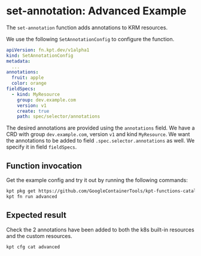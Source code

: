 # set-annotation: Advanced Example

The `set-annotation` function adds annotations to KRM resources.

We use the following `SetAnnotationConfig` to configure the function.

```yaml
apiVersion: fn.kpt.dev/v1alpha1
kind: SetAnnotationConfig
metadata:
  ...
annotations:
  fruit: apple
  color: orange
fieldSpecs:
  - kind: MyResource
    group: dev.example.com
    version: v1
    create: true
    path: spec/selector/annotations
```

The desired annotations are provided using the `annotations` field. We have a
CRD with group `dev.example.com`, version `v1` and kind `MyResource`. We want
the annotations to be added to field `.spec.selector.annotations` as well. We
specify it in field `fieldSpecs`.

## Function invocation

Get the example config and try it out by running the following commands:

```sh
kpt pkg get https://github.com/GoogleContainerTools/kpt-functions-catalog.git/examples/mutators/set-annotation/advanced@go/set-annotation/v0.1.0 .
kpt fn run advanced
```

## Expected result

Check the 2 annotations have been added to both the k8s built-in resources and
the custom resources.

```sh
kpt cfg cat advanced
```
